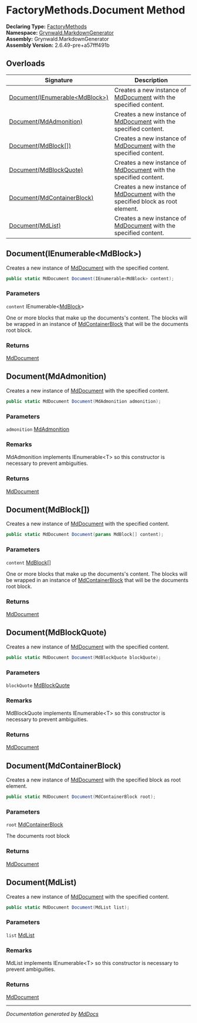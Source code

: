 ﻿<!--  
  <auto-generated>   
    The contents of this file were generated by a tool.  
    Changes to this file may be list if the file is regenerated  
  </auto-generated>   
-->

# FactoryMethods.Document Method

**Declaring Type:** [FactoryMethods](../index.md)  
**Namespace:** [Grynwald.MarkdownGenerator](../../index.md)  
**Assembly:** Grynwald.MarkdownGenerator  
**Assembly Version:** 2.6.49\-pre+a57fff491b

## Overloads

| Signature                                                       | Description                                                                                                 |
| --------------------------------------------------------------- | ----------------------------------------------------------------------------------------------------------- |
| [Document(IEnumerable\<MdBlock\>)](#documentienumerablemdblock) | Creates a new instance of [MdDocument](../../MdDocument/index.md) with the specified content.               |
| [Document(MdAdmonition)](#documentmdadmonition)                 | Creates a new instance of [MdDocument](../../MdDocument/index.md) with the specified content.               |
| [Document(MdBlock\[\])](#documentmdblock)                       | Creates a new instance of [MdDocument](../../MdDocument/index.md) with the specified content.               |
| [Document(MdBlockQuote)](#documentmdblockquote)                 | Creates a new instance of [MdDocument](../../MdDocument/index.md) with the specified content.               |
| [Document(MdContainerBlock)](#documentmdcontainerblock)         | Creates a new instance of [MdDocument](../../MdDocument/index.md) with the specified block as root element. |
| [Document(MdList)](#documentmdlist)                             | Creates a new instance of [MdDocument](../../MdDocument/index.md) with the specified content.               |

## Document(IEnumerable\<MdBlock\>)

Creates a new instance of [MdDocument](../../MdDocument/index.md) with the specified content.

```csharp
public static MdDocument Document(IEnumerable<MdBlock> content);
```

### Parameters

`content`  IEnumerable\<[MdBlock](../../MdBlock/index.md)\>

One or more blocks that make up the documents's content. The blocks will be wrapped in an instance of [MdContainerBlock](../../MdContainerBlock/index.md) that will be the documents root block.

### Returns

[MdDocument](../../MdDocument/index.md)

## Document(MdAdmonition)

Creates a new instance of [MdDocument](../../MdDocument/index.md) with the specified content.

```csharp
public static MdDocument Document(MdAdmonition admonition);
```

### Parameters

`admonition`  [MdAdmonition](../../Extensions/MdAdmonition/index.md)

### Remarks

MdAdmonition implements IEnumerable\<T\> so this constructor is necessary to prevent ambiguities.

### Returns

[MdDocument](../../MdDocument/index.md)

## Document(MdBlock\[\])

Creates a new instance of [MdDocument](../../MdDocument/index.md) with the specified content.

```csharp
public static MdDocument Document(params MdBlock[] content);
```

### Parameters

`content`  [MdBlock](../../MdBlock/index.md)\[\]

One or more blocks that make up the documents's content. The blocks will be wrapped in an instance of [MdContainerBlock](../../MdContainerBlock/index.md) that will be the documents root block.

### Returns

[MdDocument](../../MdDocument/index.md)

## Document(MdBlockQuote)

Creates a new instance of [MdDocument](../../MdDocument/index.md) with the specified content.

```csharp
public static MdDocument Document(MdBlockQuote blockQuote);
```

### Parameters

`blockQuote`  [MdBlockQuote](../../MdBlockQuote/index.md)

### Remarks

MdBlockQuote implements IEnumerable\<T\> so this constructor is necessary to prevent ambiguities.

### Returns

[MdDocument](../../MdDocument/index.md)

## Document(MdContainerBlock)

Creates a new instance of [MdDocument](../../MdDocument/index.md) with the specified block as root element.

```csharp
public static MdDocument Document(MdContainerBlock root);
```

### Parameters

`root`  [MdContainerBlock](../../MdContainerBlock/index.md)

The documents root block

### Returns

[MdDocument](../../MdDocument/index.md)

## Document(MdList)

Creates a new instance of [MdDocument](../../MdDocument/index.md) with the specified content.

```csharp
public static MdDocument Document(MdList list);
```

### Parameters

`list`  [MdList](../../MdList/index.md)

### Remarks

MdList implements IEnumerable\<T\> so this constructor is necessary to prevent ambiguities.

### Returns

[MdDocument](../../MdDocument/index.md)

___

*Documentation generated by [MdDocs](https://github.com/ap0llo/mddocs)*
